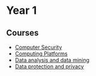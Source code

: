 # Year 1

## Courses

- [Computer Security](Computer-Platforms/README.md)
- [Computing Platforms](Computing-Platforms/README.md)
- [Data analysis and data mining](Data-Analysis-And-Data-Mining/README.md)
- [Data protection and privacy](Data-Protection-And-Privacy/README.md)
